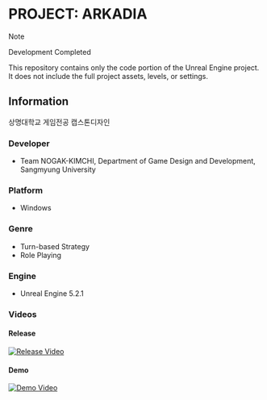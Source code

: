 # PROJECT: ARKADIA

> [!NOTE]
> Development Completed
> 
> This repository contains only the code portion of the Unreal Engine project.
It does not include the full project assets, levels, or settings.

## Information
상명대학교 게임전공 캡스톤디자인

### Developer
- Team NOGAK-KIMCHI, Department of Game Design and Development, Sangmyung University

### Platform
- Windows

### Genre
- Turn-based Strategy
- Role Playing

### Engine
- Unreal Engine 5.2.1

### Videos

#### Release  
[![Release Video](https://img.youtube.com/vi/Rt0eyI-Z2Wc/0.jpg)](https://youtu.be/Rt0eyI-Z2Wc?si=FXc8GfaxgdVa49qT)

#### Demo  
[![Demo Video](https://img.youtube.com/vi/lG6C5NBfzpA/0.jpg)](https://youtu.be/lG6C5NBfzpA?si=ESSpAW-fmyoibGRX)


